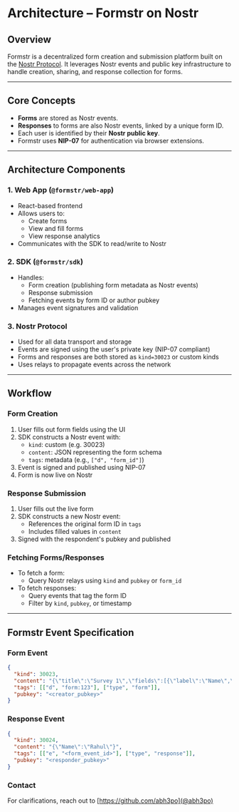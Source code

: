 #  Architecture – Formstr on Nostr

## Overview

Formstr is a decentralized form creation and submission platform built on the [Nostr Protocol](https://github.com/nostr-protocol/nostr). It leverages Nostr events and public key infrastructure to handle creation, sharing, and response collection for forms.

---

##  Core Concepts

- **Forms** are stored as Nostr events.
- **Responses** to forms are also Nostr events, linked by a unique form ID.
- Each user is identified by their **Nostr public key**.
- Formstr uses **NIP-07** for authentication via browser extensions.

---

##  Architecture Components

### 1. Web App (`@formstr/web-app`)

- React-based frontend
- Allows users to:
  - Create forms
  - View and fill forms
  - View response analytics
- Communicates with the SDK to read/write to Nostr

### 2. SDK (`@formstr/sdk`)

- Handles:
  - Form creation (publishing form metadata as Nostr events)
  - Response submission
  - Fetching events by form ID or author pubkey
- Manages event signatures and validation

### 3. Nostr Protocol

- Used for all data transport and storage
- Events are signed using the user's private key (NIP-07 compliant)
- Forms and responses are both stored as `kind=30023` or custom kinds
- Uses relays to propagate events across the network

---

##  Workflow

###  Form Creation

1. User fills out form fields using the UI
2. SDK constructs a Nostr event with:
   - `kind`: custom (e.g. 30023)
   - `content`: JSON representing the form schema
   - `tags`: metadata (e.g., `["d", "form_id"]`)
3. Event is signed and published using NIP-07
4. Form is now live on Nostr

###  Response Submission

1. User fills out the live form
2. SDK constructs a new Nostr event:
   - References the original form ID in `tags`
   - Includes filled values in `content`
3. Signed with the respondent's pubkey and published

###  Fetching Forms/Responses

- To fetch a form:
  - Query Nostr relays using `kind` and `pubkey` or `form_id`
- To fetch responses:
  - Query events that tag the form ID
  - Filter by `kind`, `pubkey`, or timestamp

---

##  Formstr Event Specification

### Form Event


```json
{
  "kind": 30023,
  "content": "{\"title\":\"Survey 1\",\"fields\":[{\"label\":\"Name\",\"type\":\"text\"}]}",
  "tags": [["d", "form:123"], ["type", "form"]],
  "pubkey": "<creator_pubkey>"
}
```

### Response Event

```json
{
  "kind": 30024,
  "content": "{\"Name\":\"Rahul\"}",
  "tags": [["e", "<form_event_id>"], ["type", "response"]],
  "pubkey": "<responder_pubkey>"
}
```
### Contact
For clarifications, reach out to [https://github.com/abh3po](@abh3po)